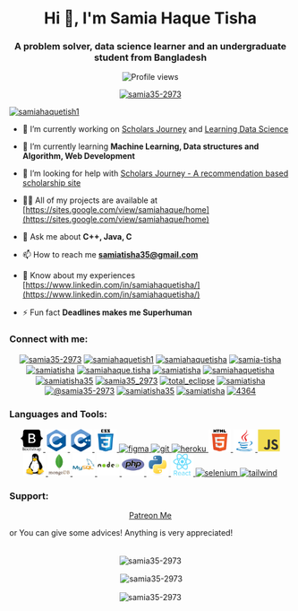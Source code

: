 <h1 align="center">Hi 👋, I'm Samia Haque Tisha</h1>
<h3 align="center">A problem solver, data science learner and an undergraduate student from Bangladesh</h3>

<p align="center">
  <img src="https://komarev.com/ghpvc/?username=Samia35-2973" alt="Profile views">
</p>

<p align="center"> <a href="https://github.com/ryo-ma/github-profile-trophy"><img src="https://github-profile-trophy.vercel.app/?username=samia35-2973&theme=gruvbox" alt="samia35-2973" /></a> </p>

<p align="left"> <a href="https://twitter.com/samiahaquetish1" target="blank"><img src="https://img.shields.io/twitter/follow/samiahaquetish1?logo=twitter&style=for-the-badge" alt="samiahaquetish1" /></a> </p>

- 🔭 I’m currently working on [Scholars Journey](https://github.com/Samia35-2973/Scholarship-Website) and [Learning Data Science](https://github.com/Samia35-2973/Learning-Data-Science)

- 🌱 I’m currently learning **Machine Learning, Data structures and Algorithm, Web Development**

- 🤝 I’m looking for help with [Scholars Journey - A recommendation based scholarship site](https://github.com/Samia35-2973/Scholarship-Website)

- 👨‍💻 All of my projects are available at [https://sites.google.com/view/samiahaque/home](https://sites.google.com/view/samiahaque/home)

- 💬 Ask me about **C++, Java, C**

- 📫 How to reach me **samiatisha35@gmail.com**

- 📄 Know about my experiences [https://www.linkedin.com/in/samiahaquetisha/](https://www.linkedin.com/in/samiahaquetisha/)

- ⚡ Fun fact **Deadlines makes me Superhuman**

<h3 align="left">Connect with me:</h3>
<p align="center">
<a href="https://codepen.io/samia35-2973" target="blank"><img align="center" src="https://raw.githubusercontent.com/rahuldkjain/github-profile-readme-generator/master/src/images/icons/Social/codepen.svg" alt="samia35-2973" height="30" width="40" /></a>
<a href="https://twitter.com/samiahaquetish1" target="blank"><img align="center" src="https://raw.githubusercontent.com/rahuldkjain/github-profile-readme-generator/master/src/images/icons/Social/twitter.svg" alt="samiahaquetish1" height="30" width="40" /></a>
<a href="https://www.linkedin.com/in/samiahaquetisha/" target="blank"><img align="center" src="https://raw.githubusercontent.com/rahuldkjain/github-profile-readme-generator/master/src/images/icons/Social/linked-in-alt.svg" alt="samiahaquetisha" height="30" width="40" /></a>
<a href="https://stackoverflow.com/users/samia-tisha" target="blank"><img align="center" src="https://raw.githubusercontent.com/rahuldkjain/github-profile-readme-generator/master/src/images/icons/Social/stack-overflow.svg" alt="samia-tisha" height="30" width="40" /></a>
<a href="https://kaggle.com/samiatisha" target="blank"><img align="center" src="https://raw.githubusercontent.com/rahuldkjain/github-profile-readme-generator/master/src/images/icons/Social/kaggle.svg" alt="samiatisha" height="30" width="40" /></a>
<a href="https://fb.com/samiahaque.tisha" target="blank"><img align="center" src="https://raw.githubusercontent.com/rahuldkjain/github-profile-readme-generator/master/src/images/icons/Social/facebook.svg" alt="samiahaque.tisha" height="30" width="40" /></a>
<a href="https://dribbble.com/samiatisha" target="blank"><img align="center" src="https://raw.githubusercontent.com/rahuldkjain/github-profile-readme-generator/master/src/images/icons/Social/dribbble.svg" alt="samiatisha" height="30" width="40" /></a>
<a href="https://www.behance.net/samiahaquetisha" target="blank"><img align="center" src="https://raw.githubusercontent.com/rahuldkjain/github-profile-readme-generator/master/src/images/icons/Social/behance.svg" alt="samiahaquetisha" height="30" width="40" /></a>
<a href="https://www.codechef.com/users/samiatisha35" target="blank"><img align="center" src="https://cdn.jsdelivr.net/npm/simple-icons@3.1.0/icons/codechef.svg" alt="samiatisha35" height="30" width="40" /></a>
<a href="https://www.hackerrank.com/samia35_2973" target="blank"><img align="center" src="https://raw.githubusercontent.com/rahuldkjain/github-profile-readme-generator/master/src/images/icons/Social/hackerrank.svg" alt="samia35_2973" height="30" width="40" /></a>
<a href="https://codeforces.com/profile/total_eclipse" target="blank"><img align="center" src="https://raw.githubusercontent.com/rahuldkjain/github-profile-readme-generator/master/src/images/icons/Social/codeforces.svg" alt="total_eclipse" height="30" width="40" /></a>
<a href="https://www.leetcode.com/samiatisha" target="blank"><img align="center" src="https://raw.githubusercontent.com/rahuldkjain/github-profile-readme-generator/master/src/images/icons/Social/leet-code.svg" alt="samiatisha" height="30" width="40" /></a>
<a href="https://www.hackerearth.com/@samia35-2973" target="blank"><img align="center" src="https://raw.githubusercontent.com/rahuldkjain/github-profile-readme-generator/master/src/images/icons/Social/hackerearth.svg" alt="@samia35-2973" height="30" width="40" /></a>
<a href="https://auth.geeksforgeeks.org/user/samiatisha35" target="blank"><img align="center" src="https://raw.githubusercontent.com/rahuldkjain/github-profile-readme-generator/master/src/images/icons/Social/geeks-for-geeks.svg" alt="samiatisha35" height="30" width="40" /></a>
<a href="https://www.topcoder.com/members/samiatisha" target="blank"><img align="center" src="https://raw.githubusercontent.com/rahuldkjain/github-profile-readme-generator/master/src/images/icons/Social/topcoder.svg" alt="samiatisha" height="30" width="40" /></a>
<a href="https://discord.gg/4364" target="blank"><img align="center" src="https://raw.githubusercontent.com/rahuldkjain/github-profile-readme-generator/master/src/images/icons/Social/discord.svg" alt="4364" height="30" width="40" /></a>
</p>

<h3 align="left">Languages and Tools:</h3>
<p align="center"> <a href="https://getbootstrap.com" target="_blank" rel="noreferrer"> <img src="https://raw.githubusercontent.com/devicons/devicon/master/icons/bootstrap/bootstrap-plain-wordmark.svg" alt="bootstrap" width="40" height="40"/> </a> <a href="https://www.cprogramming.com/" target="_blank" rel="noreferrer"> <img src="https://raw.githubusercontent.com/devicons/devicon/master/icons/c/c-original.svg" alt="c" width="40" height="40"/> </a> <a href="https://www.w3schools.com/cpp/" target="_blank" rel="noreferrer"> <img src="https://raw.githubusercontent.com/devicons/devicon/master/icons/cplusplus/cplusplus-original.svg" alt="cplusplus" width="40" height="40"/> </a> <a href="https://www.w3schools.com/css/" target="_blank" rel="noreferrer"> <img src="https://raw.githubusercontent.com/devicons/devicon/master/icons/css3/css3-original-wordmark.svg" alt="css3" width="40" height="40"/> </a> <a href="https://www.figma.com/" target="_blank" rel="noreferrer"> <img src="https://www.vectorlogo.zone/logos/figma/figma-icon.svg" alt="figma" width="40" height="40"/> </a> <a href="https://git-scm.com/" target="_blank" rel="noreferrer"> <img src="https://www.vectorlogo.zone/logos/git-scm/git-scm-icon.svg" alt="git" width="40" height="40"/> </a> <a href="https://heroku.com" target="_blank" rel="noreferrer"> <img src="https://www.vectorlogo.zone/logos/heroku/heroku-icon.svg" alt="heroku" width="40" height="40"/> </a> <a href="https://www.w3.org/html/" target="_blank" rel="noreferrer"> <img src="https://raw.githubusercontent.com/devicons/devicon/master/icons/html5/html5-original-wordmark.svg" alt="html5" width="40" height="40"/> </a> <a href="https://www.java.com" target="_blank" rel="noreferrer"> <img src="https://raw.githubusercontent.com/devicons/devicon/master/icons/java/java-original.svg" alt="java" width="40" height="40"/> </a> <a href="https://developer.mozilla.org/en-US/docs/Web/JavaScript" target="_blank" rel="noreferrer"> <img src="https://raw.githubusercontent.com/devicons/devicon/master/icons/javascript/javascript-original.svg" alt="javascript" width="40" height="40"/> </a> <a href="https://www.linux.org/" target="_blank" rel="noreferrer"> <img src="https://raw.githubusercontent.com/devicons/devicon/master/icons/linux/linux-original.svg" alt="linux" width="40" height="40"/> </a> <a href="https://www.mongodb.com/" target="_blank" rel="noreferrer"> <img src="https://raw.githubusercontent.com/devicons/devicon/master/icons/mongodb/mongodb-original-wordmark.svg" alt="mongodb" width="40" height="40"/> </a> <a href="https://www.mysql.com/" target="_blank" rel="noreferrer"> <img src="https://raw.githubusercontent.com/devicons/devicon/master/icons/mysql/mysql-original-wordmark.svg" alt="mysql" width="40" height="40"/> </a> <a href="https://nodejs.org" target="_blank" rel="noreferrer"> <img src="https://raw.githubusercontent.com/devicons/devicon/master/icons/nodejs/nodejs-original-wordmark.svg" alt="nodejs" width="40" height="40"/> </a> <a href="https://www.php.net" target="_blank" rel="noreferrer"> <img src="https://raw.githubusercontent.com/devicons/devicon/master/icons/php/php-original.svg" alt="php" width="40" height="40"/> </a> <a href="https://www.python.org" target="_blank" rel="noreferrer"> <img src="https://raw.githubusercontent.com/devicons/devicon/master/icons/python/python-original.svg" alt="python" width="40" height="40"/> </a> <a href="https://reactjs.org/" target="_blank" rel="noreferrer"> <img src="https://raw.githubusercontent.com/devicons/devicon/master/icons/react/react-original-wordmark.svg" alt="react" width="40" height="40"/> </a> <a href="https://www.selenium.dev" target="_blank" rel="noreferrer"> <img src="https://raw.githubusercontent.com/detain/svg-logos/780f25886640cef088af994181646db2f6b1a3f8/svg/selenium-logo.svg" alt="selenium" width="40" height="40"/> </a> <a href="https://tailwindcss.com/" target="_blank" rel="noreferrer"> <img src="https://www.vectorlogo.zone/logos/tailwindcss/tailwindcss-icon.svg" alt="tailwind" width="40" height="40"/> </a> </p>

<h3 align="left">Support:</h3>
<p align="center"><a href="https://www.patreon.com/samiahaquetisha"> Patreon Me</a></p>
or You can give some advices! Anything is very appreciated!
<br><br>

<p align="center"><img align="center" src="https://github-readme-stats.vercel.app/api/top-langs?username=samia35-2973&show_icons=true&locale=en&layout=compact" alt="samia35-2973" /></p>

<p align="center">&nbsp;<img align="center" src="https://github-readme-stats.vercel.app/api?username=samia35-2973&show_icons=true&locale=en" alt="samia35-2973" /></p>

<p align="center"><img align="center" src="https://github-readme-streak-stats.herokuapp.com/?user=samia35-2973&" alt="samia35-2973" /></p>
